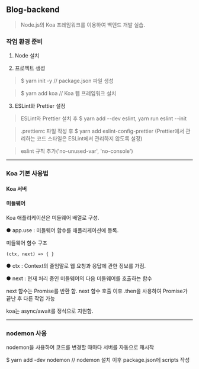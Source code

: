 ## Blog-backend
>Node.js의 Koa 프레임워크를 이용하여 백엔드 개발 실습.

### 작업 환경 준비
1. Node 설치

2. 프로젝트 생성

>$ yarn init -y // package.json 파일 생성

>$ yarn add koa // Koa 웹 프레임워크 설치

3. ESLint와 Prettier 설정

>ESLint와 Prettier 설치 후 $ yarn add --dev eslint, yarn run eslint --init

>.prettierrc 파일 작성 후 $ yarn add eslint-config-prettier
>(Prettier에서 관리하는 코드 스타일은 ESLint에서 관리하지 않도록 설정)

>eslint 규칙 추가('no-unused-var', 'no-console')

* * *

### Koa 기본 사용법

#### Koa 서버

#### 미들웨어 

Koa 애플리케이션은 미들웨어 배열로 구성. 

● app.use : 미들웨어 함수를 애플리케이션에 등록. 

미들웨어 함수 구조 

<pre><code>(ctx, next) => { }</code></pre>

● ctx : Context의 줄임말로 웹 요청과 응답에 관한 정보를 가짐.

● next : 현재 처리 중인 미들웨어의 다음 미들웨어를 호출하는 함수

next 함수는 Promise를 반환 함. next 함수 호출 이후 .then을 사용하여 Promise가 끝난 후 다른 작업 가능

koa는 async/await를 정식으로 지원함.

* * *

### nodemon 사용

nodemon을 사용하여 코드를 변경할 때마다 서버를 자동으로 재시작

$ yarn add -dev nodemon // nodemon 설치 이후 package.json에 scripts 작성
